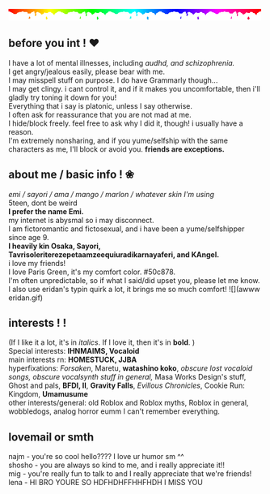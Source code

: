 ![](rainbow.gif)

## before you int ! ❤︎
I have a lot of mental illnesses, including *audhd, and schizophrenia.*<br/>
I get angry/jealous easily, please bear with me.<br/>
I may misspell stuff on purpose. I do have Grammarly though...<br/>
I may get clingy. i cant control it, and if it makes you uncomfortable, then i'll gladly try toning it down for you!<br/>
Everything that i say is platonic, unless I say otherwise.<br/>
I often ask for reassurance that you are not mad at me.<br/>
I hide/block freely. feel free to ask why I did it, though! i usually have a reason.<br/>
I'm extremely nonsharing, and if you yume/selfship with the same characters as me, I'll block or avoid you. **friends are exceptions.** 

## about me / basic info ! ❀

*emi / sayori / ama / mango / marlon / whatever skin I'm using*<br/>
5teen, dont be weird<br/>
**I prefer the name Emi.**<br/>
my internet is abysmal so i may disconnect.<br/>
I am fictoromantic and fictosexual, and i have been a yume/selfshipper since age 9.<br/>
**I heavily kin Osaka, Sayori, Tavrisoleriterezepetaamzeequiuradikarnayaferi, and KAngel.**<br/>
i love my friends!<br/>
I love Paris Green, it's my comfort color. #50c878.<br/>
I'm often unpredictable, so if what I said/did upset you, please let me know.<br/>
I also use eridan's typin quirk a lot, it brings me so much comfort!
![](awww eridan.gif)

## interests ! !
(If I like it a lot, it's in *italics*. If I love it, then it's in **bold**. )<br/>
Special interests: **IHNMAIMS, Vocaloid**<br/>
main interests rn: **HOMESTUCK, JJBA**<br/>
hyperfixations: *Forsaken*, Maretu, **watashino koko**, *obscure lost vocaloid songs, obscure vocalsynth stuff in general,* Masa Works Design's stuff, Ghost and pals, **BFDI, II**, **Gravity Falls**, *Evillous Chronicles*, Cookie Run: Kingdom, **Umamusume**<br/>
other interests/general: old Roblox and Roblox myths, Roblox in general, wobbledogs, analog horror eumm I can't remember everything.

## lovemail or smth
najm - you're so cool hello???? I love ur humor sm ^^<br/>
shosho - you are always so kind to me, and i really appreciate it!!<br/>
mig - you're really fun to talk to and I really appreciate that we're friends! <br/>
lena - HI BRO YOURE SO HDFHDHFFHHFHDH I MISS YOU<br/>




